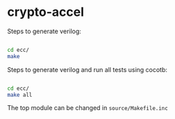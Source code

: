 # crypto-accel

Steps to generate verilog:

```bash

cd ecc/
make

```

Steps to generate verilog and run all tests using cocotb:

```bash

cd ecc/
make all

```

The top module can be changed in ``source/Makefile.inc``
